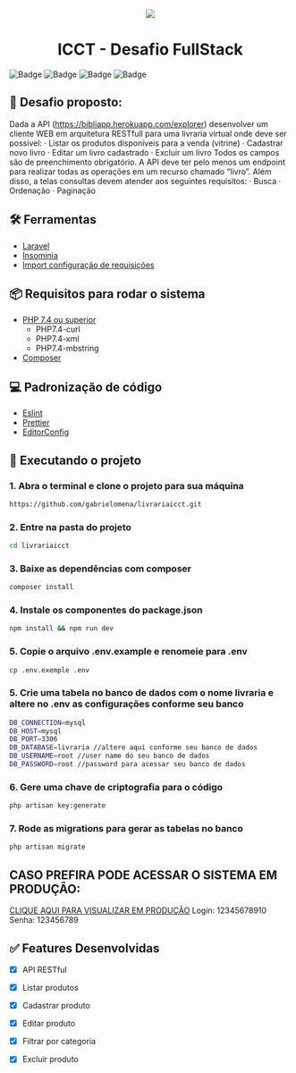 <div align="center">
	<img src="https://media-exp1.licdn.com/dms/image/C4D1BAQGyYp1uEBpF6w/company-background_10000/0/1649255107825?e=1665630000&v=beta&t=434MnUC2rV2T5yaDwDcCmDDGPVg2671YSgN1FRtJcu8" with="600"/>
	<h1>ICCT - Desafio FullStack</h1>
</div>

![Badge](https://img.shields.io/badge/Version-1.0.0-%23542F61?style=for-the-badge&logo=appveyor)
![Badge](https://img.shields.io/badge/Laravel-v8.54-%233570B2?style=for-the-badge&logo=laravel)
![Badge](https://img.shields.io/badge/PHP-v^7.4-%2300B98E?style=for-the-badge&logo=php)
![Badge](https://img.shields.io/badge/VUE-v3-%2300B98E?style=for-the-badge&logo=Vue.js)

## 🎯 Desafio proposto:

Dada a API (https://bibliapp.herokuapp.com/explorer) desenvolver um cliente WEB em arquitetura
RESTfull para uma livraria virtual onde deve ser possível:
· Listar os produtos disponíveis para a venda (vitrine)
· Cadastrar novo livro
· Editar um livro cadastrado
· Excluir um livro
Todos os campos são de preenchimento obrigatório.
A API deve ter pelo menos um endpoint para realizar todas as operações em um recurso chamado
“livro”.
Além disso, a telas consultas devem atender aos seguintes requisitos:
· Busca
· Ordenação
· Paginação

## 🛠 Ferramentas

-   [Laravel](https://laravel.com/docs/8.x)
-   [Insominia](https://insomnia.rest)
-   [Import configuração de requisições](requisicoes.json)

## 📦 Requisitos para rodar o sistema

-   [PHP 7.4 ou superior](https://www.php.net/downloads)
    -   PHP7.4-curl
    -   PHP7.4-xml
    -   PHP7.4-mbstring
-   [Composer](https://getcomposer.org/download/)


## 💻 Padronização de código

-   [Eslint](https://eslint.org/)
-   [Prettier](https://prettier.io/)
-   [EditorConfig](https://editorconfig.org/)


## 🚀 Executando o projeto
### 1. Abra o terminal e clone o projeto para sua máquina
```bash
https://github.com/gabrielomena/livrariaicct.git
```
### 2. Entre na pasta do projeto
```bash
cd livrariaicct
```
### 3. Baixe as dependências com composer
```bash
composer install
```
### 4. Instale os componentes do package.json
```bash
npm install && npm run dev
```
### 5. Copie o arquivo .env.example e renomeie para .env
```bash
cp .env.exemple .env
```
### 5. Crie uma tabela no banco de dados com o nome livraria e altere no .env as configurações conforme seu banco
```bash
DB_CONNECTION=mysql
DB_HOST=mysql
DB_PORT=3306
DB_DATABASE=livraria //altere aqui conforme seu banco de dados
DB_USERNAME=root //user name do seu banco de dados
DB_PASSWORD=root //password para acessar seu banco de dados
```

### 6. Gere uma chave de criptografia para o código
```bash
php artisan key:generate
```
### 7. Rode as migrations para gerar as tabelas no banco
```bash
php artisan migrate
```
## CASO PREFIRA PODE ACESSAR O SISTEMA EM PRODUÇÃO:
[CLIQUE AQUI PARA VISUALIZAR EM PRODUÇÃO](https://livraria.gabrielomena.com.br)
Login: 12345678910
Senha: 123456789

## ✅ Features Desenvolvidas

-   [x] API RESTful
-   [x] Listar produtos
-   [x] Cadastrar produto
-   [x] Editar produto
-   [x] Filtrar por categoria
-   [x] Excluir produto


